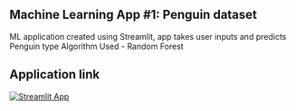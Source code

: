 ## Machine Learning App #1: Penguin dataset

ML application created using Streamlit, app takes user inputs and predicts Penguin type
Algorithm Used - Random Forest

## Application link

[![Streamlit App](https://static.streamlit.io/badges/streamlit_badge_black_white.svg)](https://krs-ml-app1.streamlit.app/)
